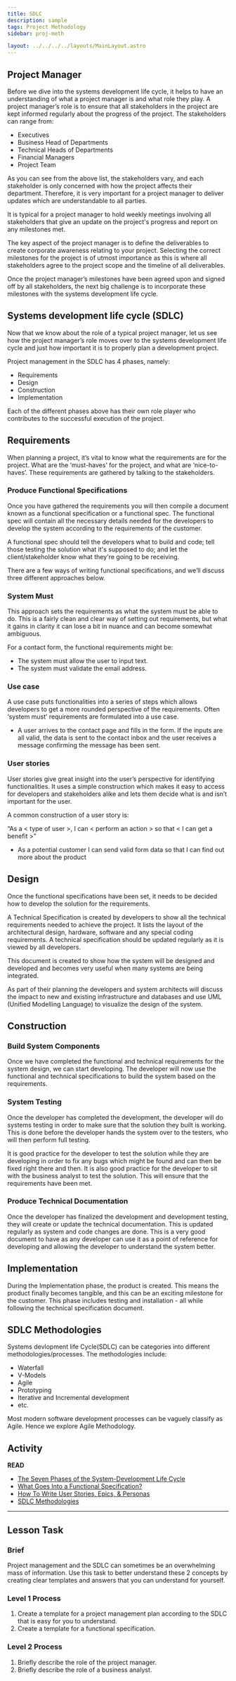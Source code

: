 ```yaml
---
title: SDLC
description: sample
tags: Project Methodology
sidebar: proj-meth

layout: ../../../../layouts/MainLayout.astro
---
```


## Project Manager

Before we dive into the systems development life cycle, it helps to have an understanding of what a project manager is and what role they play. A project manager’s role is to ensure that all stakeholders in the project are kept informed regularly about the progress of the project. The stakeholders can range from:

- Executives
- Business Head of Departments
- Technical Heads of Departments
- Financial Managers
- Project Team

As you can see from the above list, the stakeholders vary, and each stakeholder is only concerned with how the project affects their department. Therefore, it is very important for a project manager to deliver updates which are understandable to all parties.

It is typical for a project manager to hold weekly meetings involving all stakeholders that give an update on the project's progress and report on any milestones met.

The key aspect of the project manager is to define the deliverables to create corporate awareness relating to your project. Selecting the correct milestones for the project is of utmost importance as this is where all stakeholders agree to the project scope and the timeline of all deliverables.

Once the project manager’s milestones have been agreed upon and signed off by all stakeholders, the next big challenge is to incorporate these milestones with the systems development life cycle.

## Systems development life cycle (SDLC)

Now that we know about the role of a typical project manager, let us see how the project manager’s role moves over to the systems development life cycle and just how important it is to properly plan a development project.

Project management in the SDLC has 4 phases, namely:

- Requirements
- Design
- Construction
- Implementation

Each of the different phases above has their own role player who contributes to the successful execution of the project.

## Requirements

When planning a project, it’s vital to know what the requirements are for the project. What are the ‘must-haves’ for the project, and what are ‘nice-to-haves’. These requirements are gathered by talking to the stakeholders.

### Produce Functional Specifications

Once you have gathered the requirements you will then compile a document known as a functional specification or a functional spec. The functional spec will contain all the necessary details needed for the developers to develop the system according to the requirements of the customer.

A functional spec should tell the developers what to build and code; tell those testing the solution what it's supposed to do; and let the client/stakeholder know what they're going to be receiving.

There are a few ways of writing functional specifications, and we’ll discuss three different approaches below.

### System Must

This approach sets the requirements as what the system must be able to do. This is a fairly clean and clear way of setting out requirements, but what it gains in clarity it can lose a bit in nuance and can become somewhat ambiguous.

For a contact form, the functional requirements might be:

- The system must allow the user to input text.
- The system must validate the email address.

### Use case

A use case puts functionalities into a series of steps which allows developers to get a more rounded perspective of the requirements. Often ‘system must’ requirements are formulated into a use case.

- A user arrives to the contact page and fills in the form. If the inputs are all valid, the data is sent to the contact inbox and the user receives a message confirming the message has been sent.

### User stories

User stories give great insight into the user’s perspective for identifying functionalities. It uses a simple construction which makes it easy to access for developers and stakeholders alike and lets them decide what is and isn’t important for the user.

A common construction of a user story is:

“As a < type of user >, I can < perform an action > so that < I can get a benefit >”

- As a potential customer I can send valid form data so that I can find out more about the product

## Design

Once the functional specifications have been set, it needs to be decided how to develop the solution for the requirements.

A Technical Specification is created by developers to show all the technical requirements needed to achieve the project. It lists the layout of the architectural design, hardware, software and any special coding requirements. A technical specification should be updated regularly as it is viewed by all developers.

This document is created to show how the system will be designed and developed and becomes very useful when many systems are being integrated.

As part of their planning the developers and system architects will discuss the impact to new and existing infrastructure and databases and use UML (Unified Modelling Language) to visualize the design of the system.

## Construction

### Build System Components

Once we have completed the functional and technical requirements for the system design, we can start developing. The developer will now use the functional and technical specifications to build the system based on the requirements.

### System Testing

Once the developer has completed the development, the developer will do systems testing in order to make sure that the solution they built is working. This is done before the developer hands the system over to the testers, who will then perform full testing.

It is good practice for the developer to test the solution while they are developing in order to fix any bugs which might be found and can then be fixed right there and then. It is also good practice for the developer to sit with the business analyst to test the solution. This will ensure that the requirements have been met.

### Produce Technical Documentation

Once the developer has finalized the development and development testing, they will create or update the technical documentation. This is updated regularly as system and code changes are done. This is a very good document to have as any developer can use it as a point of reference for developing and allowing the developer to understand the system better.

## Implementation

During the Implementation phase, the product is created. This means the product finally becomes tangible, and this can be an exciting milestone for the customer. This phase includes testing and installation - all while following the technical specification document.

## SDLC Methodologies

Systems devlopment life Cycle(SDLC) can be categories into different methodologies/processes. The methodologies include:

- Waterfall
- V-Models
- Agile
- Prototyping
- Iterative and Incremental development
- etc.

Most modern software development processes can be vaguely classify as Agile. Hence we explore Agile Methodology.

## Activity

**READ**

- [The Seven Phases of the System-Development Life Cycle](https://www.innovativearchitects.com/KnowledgeCenter/basic-IT-systems/system-development-life-cycle.aspx)
- [What Goes Into a Functional Specification?](http://www.bridging-the-gap.com/functional-specification/)
- [How To Write User Stories, Epics, & Personas](https://www.freecodecamp.org/news/how-and-why-to-write-great-user-stories-f5a110668246/)
- [SDLC Methodologies](https://en.wikipedia.org/wiki/Software_development_process)

<hr>

## Lesson Task

### Brief

Project management and the SDLC can sometimes be an overwhelming mass of information. Use this task to better understand these 2 concepts by creating clear templates and answers that you can understand for yourself.

### Level 1 Process

1. Create a template for a project management plan according to the SDLC that is easy for you to understand.
2. Create a template for a functional specification.

### Level 2 Process

1. Briefly describe the role of the project manager.
2. Briefly describe the role of a business analyst.
